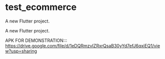 # test_ecommerce

A new Flutter project.

A new Flutter project.

APK FOR DEMONSTRATION::: https://drive.google.com/file/d/1eDQRmzvIZRxrQsaB30yYd7efJ6qxiEQ1/view?usp=sharing
